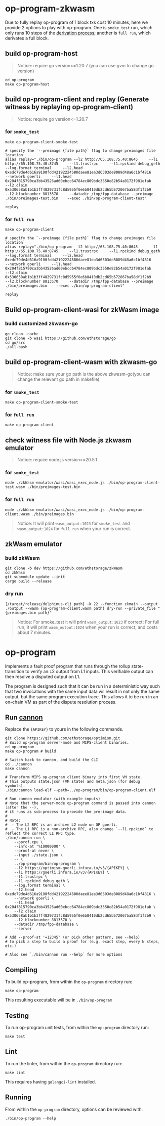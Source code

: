 # op-program-zkwasm
Due to fully replay op-program of 1 block txs cost 10 minutes, here we provide 2 options to play with op-program. One is `smoke_test` run, which only runs 10 steps of the [derivation process](https://github.com/ethereum-optimism/optimism/blob/develop/specs/derivation.md); another is `full run`, which derivates a full block.

## build op-program-host
> Notice: require go version<=1.20.7 (you can use gvm to change go version)
```
cd op-program
make op-program-host
```

## build op-program-client and replay (Generate witness by replaying op-program-client)
> Notice: require go version<=1.20.7

### for `smoke_test`
```
make op-program-client-smoke-test

# specify the `--preimage {file path}` flag to change preimages file location
alias replay="./bin/op-program --l2 http://65.108.75.40:8645     --l1 http://65.108.75.40:8745     --l1.trustrpc     --l1.rpckind debug_geth     --log.format terminal     --l2.head 0xedc79de4d616a9100fdd42192224580daee81ea3d6303de8089d48a6c1bf4816     --network goerli     --l1.head 0x204f815790ca3bb43526ad60ebcc64784ec809bdc3550e82b54a0172f981efab     --l2.claim 0x530658ab1b1b3ff4829731fc8d5955f0e6b8410db2cd65b572067ba58df1f2b9     --l2.blocknumber 8813570     --datadir /tmp/fpp-database --preimage ./bin/preimages-test.bin    --exec ./bin/op-program-client-test"

replay
```

### for `full run`
```
make op-program-client

# specify the `--preimage {file path}` flag to change preimages file location
alias replay="./bin/op-program --l2 http://65.108.75.40:8645     --l1 http://65.108.75.40:8745     --l1.trustrpc     --l1.rpckind debug_geth     --log.format terminal     --l2.head 0xedc79de4d616a9100fdd42192224580daee81ea3d6303de8089d48a6c1bf4816     --network goerli     --l1.head 0x204f815790ca3bb43526ad60ebcc64784ec809bdc3550e82b54a0172f981efab     --l2.claim 0x530658ab1b1b3ff4829731fc8d5955f0e6b8410db2cd65b572067ba58df1f2b9     --l2.blocknumber 8813570     --datadir /tmp/fpp-database --preimage ./bin/preimages.bin    --exec ./bin/op-program-client"

replay
```

## Build op-program-client-wasi for zkWasm image

### build customized zkwasm-go
```
go clean -cache
git clone -b wasi https://github.com/ethstorage/go
cd go/src
./all.bash
```

## build op-program-client-wasm with zkwasm-go
> Notice: make sure your go path is the above zkwasm-go(you can change the relevant go path in makefile)

### for `smoke_test`
```
make op-program-client-smoke-test
```

### for `full run`
```
make op-program-client
```

## check witness file with Node.js zkwasm emulator
> Notice: require node.js version>=20.5.1

### for `smoke_test`
```
node ./zkWasm-emulator/wasi/wasi_exec_node.js ./bin/op-program-client-test.wasm ./bin/preimages-test.bin
```
### for `full run`
```
node ./zkWasm-emulator/wasi/wasi_exec_node.js ./bin/op-program-client.wasm ./bin/preimages.bin
```
> Notice: It will print  `wasm_output:1023` for `smoke_test` and `wasm_output:1024` for `full run` when your run is correct.

## zkWasm emulator

### build zkWasm
```
git clone -b dev https://github.com/ethstorage/zkWasm
cd zkWasm
git submodule update --init
cargo build --release
```

### dry run
```
{/target/release/delphinus-cli path} -k 22 --function zkmain --output ./output --wasm {op-program-client.wasm path} dry-run --private_file "{preimages.bin path}"
```
> Notice: For smoke_test it will print `wasm_output:1023` if correct;
> For full run, it will print `wasm_output:1024` when your run is correct, and costs about 7 minutes.


# op-program

Implements a fault proof program that runs through the rollup state-transition to verify an L2 output from L1 inputs.
This verifiable output can then resolve a disputed output on L1.

The program is designed such that it can be run in a deterministic way such that two invocations with the same input
data wil result in not only the same output, but the same program execution trace. This allows it to be run in an
on-chain VM as part of the dispute resolution process.


## Run [cannon](https://github.com/ethstorage/optimism/tree/develop/cannon)

Replace the `{APIKEY}` to yours in the following commands.

```
git clone https://github.com/ethstorage/optimism.git
# Build op-program server-mode and MIPS-client binaries.
cd op-program
make op-program # build

# Switch back to cannon, and build the CLI
cd ../cannon
make cannon

# Transform MIPS op-program client binary into first VM state.
# This outputs state.json (VM state) and meta.json (for debug symbols).
./bin/cannon load-elf --path=../op-program/bin/op-program-client.elf

# Run cannon emulator (with example inputs)
# Note that the server-mode op-program command is passed into cannon (after the --),
# it runs as sub-process to provide the pre-image data.
#
# Note:
#  - The L2 RPC is an archive L2 node on OP goerli.
#  - The L1 RPC is a non-archive RPC, also change `--l1.rpckind` to reflect the correct L1 RPC type.
./bin/cannon run \
    --pprof.cpu \
    --info-at '%10000000' \
    --proof-at never \
    --input ./state.json \
    -- \
    ../op-program/bin/op-program \
    --l2 https://optimism-goerli.infura.io/v3/{APIKEY} \
    --l1 https://goerli.infura.io/v3/{APIKEY} \
    --l1.trustrpc \
    --l1.rpckind debug_geth \
    --log.format terminal \
    --l2.head 0xedc79de4d616a9100fdd42192224580daee81ea3d6303de8089d48a6c1bf4816 \
    --network goerli \
    --l1.head 0x204f815790ca3bb43526ad60ebcc64784ec809bdc3550e82b54a0172f981efab \
    --l2.claim 0x530658ab1b1b3ff4829731fc8d5955f0e6b8410db2cd65b572067ba58df1f2b9 \
    --l2.blocknumber 8813570 \
    --datadir /tmp/fpp-database \
    --server

# Add --proof-at '=12345' (or pick other pattern, see --help)
# to pick a step to build a proof for (e.g. exact step, every N steps, etc.)

# Also see `./bin/cannon run --help` for more options

```

## Compiling

To build op-program, from within the `op-program` directory run:

```shell
make op-program
```

This resulting executable will be in `./bin/op-program`

## Testing

To run op-program unit tests, from within the `op-program` directory run:

```shell
make test
```

## Lint

To run the linter, from within the `op-program` directory run:
```shell
make lint
```

This requires having `golangci-lint` installed.

## Running

From within the `op-program` directory, options can be reviewed with:

```shell
./bin/op-program --help
```

